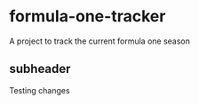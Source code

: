 # formula-one-tracker
A project to track the current formula one season

## subheader

Testing changes
